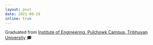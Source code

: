 ```yaml
---
layout: post
date: 2021-09-29 
inline: true
---
```


Graduated from [Institute of Engineering, Pulchowk Campus, Tribhuvan University](https://pcampus.edu.np/) 🎓